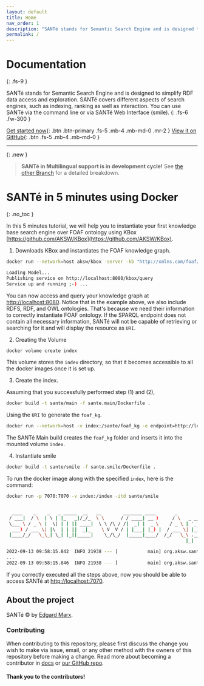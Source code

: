 ```yaml
---
layout: default
title: Home
nav_order: 1
description: "SANTé stands for Semantic Search Engine and is designed to simplify RDF data access and exploration. SANTé covers different aspects of search engines, such as indexing, ranking as well as interaction. You can use SANTé via the command line or via SANTé Web Interface (smile)."
permalink: /
---
```


# Documentation
{: .fs-9 }

SANTé stands for Semantic Search Engine and is designed to simplify RDF data access and exploration. SANTé covers different aspects of search engines, such as indexing, ranking as well as interaction. You can use SANTé via the command line or via SANTé Web Interface (smile).
{: .fs-6 .fw-300 }

[Get started now](#getting-started){: .btn .btn-primary .fs-5 .mb-4 .mb-md-0 .mr-2 } [View it on GitHub](https://github.com/aksw/sante){: .btn .fs-5 .mb-4 .mb-md-0 }

---

{: .new }
> **SANTé in Multilingual support is in development cycle!**
> See [the other Branch](https://github.com/aksw/sante/tree/mulang) for a detailed breakdown.

# SANTé in 5 minutes using Docker
{: .no_toc }


In this 5 minutes tutorial, we will help you to instantiate your first knowledge base search engine over FOAF ontology using KBox [https://github.com/AKSW/KBox](https://github.com/AKSW/KBox).

1) Downloads KBox and instantiates the FOAF knowledge graph.

```bash
docker run --network=host aksw/kbox -server -kb "http://xmlns.com/foaf/0.1,https://www.w3.org/2000/01/rdf-schema,http://www.w3.org/2002/07/owl,http://www.w3.org/1999/02/22-rdf-syntax-ns,http://purl.org/dc/elements/1.1/,http://purl.org/dc/terms/,http://purl.org/dc/dcam/,http://purl.org/dc/dcmitype/" -install

Loading Model...
Publishing service on http://localhost:8080/kbox/query
Service up and running ;-) ...
```
You can now access and query your knowledge graph at [http://localhost:8080](http://localhost:8080).
Notice that in the example above, we also include RDFS, RDF, and OWL ontologies. That's because we need their information to correctly instantiate FOAF ontology.
If the SPARQL endpoint does not contain all necessary information, SANTé will not be capable of retrieving or searching for it and will display the resource as ```URI```.


2) Creating the Volume

```bash
docker volume create index
```

This volume stores the ```index``` directory, so that it becomes accessible to all the docker images once it is set up.


3) Create the index.

Assuming that you successfully performed step (1) and (2),

```bash
docker build -t sante/main -f sante.main/Dockerfile .
```

Using the ```URI``` to generate the ```foaf_kg```.

```bash
docker run --network=host -v index:/sante/foaf_kg -e endpoint=http://localhost:8080/kbox/query sante/main
```

The SANTé Main build creates the ```foaf_kg``` folder and inserts it into the mounted volume ```index```.


4) Instantiate smile

```bash
docker build -t sante/smile -f sante.smile/Dockerfile .   
```

To run the docker image along with the specified ```index```, here is the command:

```bash
docker run -p 7070:7070 -v index:/index -itd sante/smile


  ____    _    _   _ _____  __   __        _______ ____       _
 / ___|  / \  | \ | |_   _|/_/_  \ \      / / ____| __ )     / \   _ __  _ __
 \___ \ / _ \ |  \| | | || ____|  \ \ /\ / /|  _| |  _ \    / _ \ | '_ \| '_ \
  ___) / ___ \| |\  | | ||  _|_    \ V  V / | |___| |_) |  / ___ \| |_) | |_) |
 |____/_/   \_\_| \_| |_||_____|    \_/\_/  |_____|____/  /_/   \_\ .__/| .__/
                                                                  |_|   |_|

2022-09-13 09:58:15.842  INFO 21938 --- [           main] org.aksw.sante.SanteWebApp               : Starting SanteWebApp v2.5.3 using Java 11.0.10 on ... with PID 21938
...
2022-09-13 09:58:15.846  INFO 21938 --- [           main] org.aksw.sante.SanteWebApp               : No active profile set, falling back to default profiles: default
```

If you correctly executed all the steps above, now you should be able to access SANTé at [http://localhost:7070](http://localhost:7070).


## About the project

SANTé &copy; by [Edgard Marx](https://aksw.org/EdgardMarx).


### Contributing

When contributing to this repository, please first discuss the change you wish to make via issue,
email, or any other method with the owners of this repository before making a change. Read more about becoming a contributor in [docs](https://github.com/AKSW/sante-api-docs) or [our GitHub repo](https://github.com/AKSW/sante-api-docs).

#### Thank you to the contributors!